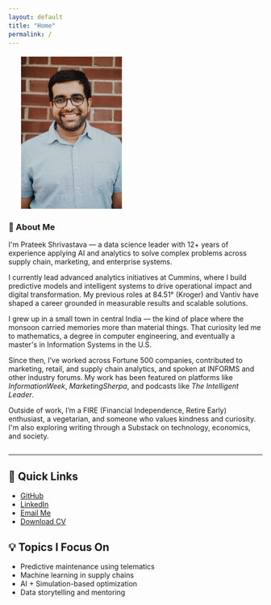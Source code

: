 ```yaml
---
layout: default
title: "Home"
permalink: /
---
```


<div style="display: flex; flex-wrap: wrap; align-items: flex-start; margin-top: 20px;">
  <div style="flex: 1 1 200px; max-width: 250px; margin-right: 20px; text-align: center;">
    <img src="/assets/images/prateek.jpg" alt="Prateek Shrivastava" width="200" style="max-width: 100%; height: auto;">
  </div>

  <div style="flex: 2 1 300px; min-width: 250px;">
    
### 👋 About Me

I'm Prateek Shrivastava — a data science leader with 12+ years of experience applying AI and analytics to solve complex problems across supply chain, marketing, and enterprise systems.

I currently lead advanced analytics initiatives at Cummins, where I build predictive models and intelligent systems to drive operational impact and digital transformation. My previous roles at 84.51° (Kroger) and Vantiv have shaped a career grounded in measurable results and scalable solutions.

I grew up in a small town in central India — the kind of place where the monsoon carried memories more than material things. That curiosity led me to mathematics, a degree in computer engineering, and eventually a master's in Information Systems in the U.S.

Since then, I’ve worked across Fortune 500 companies, contributed to marketing, retail, and supply chain analytics, and spoken at INFORMS and other industry forums. My work has been featured on platforms like *InformationWeek*, *MarketingSherpa*, and podcasts like *The Intelligent Leader*.

Outside of work, I’m a FIRE (Financial Independence, Retire Early) enthusiast, a vegetarian, and someone who values kindness and curiosity. I'm also exploring writing through a Substack on technology, economics, and society.

  </div>
</div>

---

## 🔗 Quick Links
- [GitHub](https://github.com/prateek0489)
- [LinkedIn](https://linkedin.com/in/pshrivastava1989)
- [Email Me](mailto:prateek.ietdavv@gmail.com)
- [Download CV](/assets/files/resume.pdf)

## 💡 Topics I Focus On
- Predictive maintenance using telematics
- Machine learning in supply chains
- AI + Simulation-based optimization
- Data storytelling and mentoring
